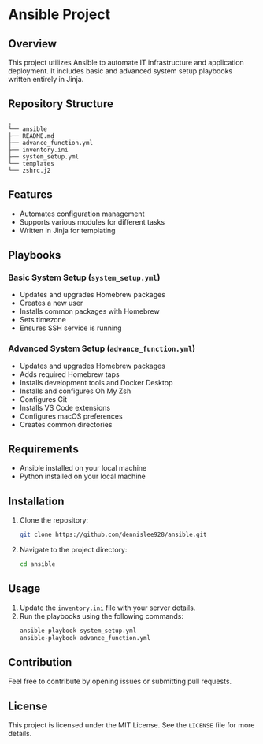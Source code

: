 # Ansible Project

## Overview
This project utilizes Ansible to automate IT infrastructure and application deployment. It includes basic and advanced system setup playbooks written entirely in Jinja.

## Repository Structure

   ```
.
└── ansible
├── README.md
├── advance_function.yml
├── inventory.ini
├── system_setup.yml
└── templates
└── zshrc.j2
   ```

## Features
- Automates configuration management
- Supports various modules for different tasks
- Written in Jinja for templating

## Playbooks
### Basic System Setup (`system_setup.yml`)
- Updates and upgrades Homebrew packages
- Creates a new user
- Installs common packages with Homebrew
- Sets timezone
- Ensures SSH service is running

### Advanced System Setup (`advance_function.yml`)
- Updates and upgrades Homebrew packages
- Adds required Homebrew taps
- Installs development tools and Docker Desktop
- Installs and configures Oh My Zsh
- Configures Git
- Installs VS Code extensions
- Configures macOS preferences
- Creates common directories

## Requirements
- Ansible installed on your local machine
- Python installed on your local machine

## Installation
1. Clone the repository:
    ```bash
    git clone https://github.com/dennislee928/ansible.git
    ```
2. Navigate to the project directory:
    ```bash
    cd ansible
    ```

## Usage
1. Update the `inventory.ini` file with your server details.
2. Run the playbooks using the following commands:
    ```bash
    ansible-playbook system_setup.yml
    ansible-playbook advance_function.yml
    ```

## Contribution
Feel free to contribute by opening issues or submitting pull requests.

## License
This project is licensed under the MIT License. See the `LICENSE` file for more details.
